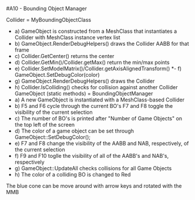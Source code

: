 #A10 - Bounding Object Manager

Collider = MyBoundingObjectClass
 - a) GameObject is constructed from a MeshClass that instantiates a Collider with MeshClass instance vertex list
 - b) GameObject.RenderDebugHelpers() draws the Collider AABB for that frame
 - c) Collider.GetCenter() returns the center
 - d) Collider.GetMin()/Collider.getMax() return the min/max points
 - e) Collider.SetModelMatrix()/Collider.getAxisAlignedTransform()
 *- f) GameObject.SetDebugColor(color) 
 - g) GameObject.RenderDebugHelpers() draws the Collider
 - h) Collider.IsColliding() checks for collision against another Collider
GameObject (static methods) = BoundingObjectManager
 - a) A new GameObject is instantiated with a MeshClass-based Collider
 - b) F5 and F6 cycle through the current BO's F7 and F8 toggle the visibility of the current selection
 - c) The number of BO's is printed after "Number of Game Objects" on the top left of the screen
 - d) The color of a game object can be set through GameObject::SetDebugColor();
 - e) F7 and F8 change the visibility of the AABB and NAB, respectively, of the current selection
 - f) F9 and F10 toglle the visibility of all of the AABB's and NAB's, respectively
 - g) GameObject::UpdateAll checks collisions for all Game Objects
 - h) The color of a colliding BO is changed to Red

 The blue cone can be move around with arrow keys and rotated with the MMB
